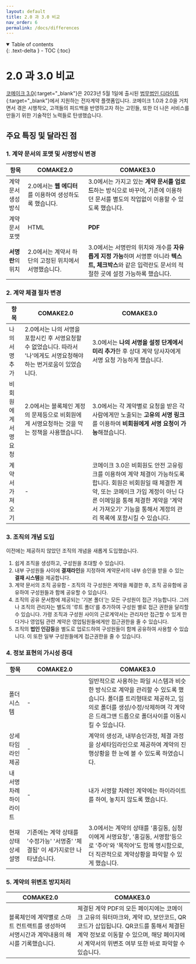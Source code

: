 ```yaml
---
layout: default
title: 2.0 과 3.0 비교
nav_order: 6
permalink: /docs/differences
---
```



<details open markdown="block">
  <summary>
    Table of contents
  </summary>
  {: .text-delta }
- TOC
{:toc}
</details>

# 2.0 과 3.0 비교

[코메이크 3.0](https://comake.ai){:target="_blank"}은 2023년 5월 1일에 출시된 [법무법인 디라이트](https://dlightlaw.com){:target="_blank"}에서 지원하는 전자계약 플랫폼입니다. 코메이크 1.0과 2.0을 거치면서 겪은 시행착오, 고객들의 피드백을 반영하고자 하는 고민들, 또한 더 나은 서비스를 만들기 위한 기술적인 노력들로 탄생했습니다.

## 주요 특징 및 달라진 점

### 1. 계약 문서의 포맷 및 서명방식 변경

| 항목 | COMAKE2.0 | COMAKE3.0|
| --- | --- | --- |
| 계약문서 생성방식 | 2.0에서는 **웹 에디터**를 이용하여 생성하도록 했습니다. | 3.0에서는 가지고 있는 **계약 문서를 업로드**하는 방식으로 바꾸어, 기존에 이용하던 문서를 별도의 작업없이 이용할 수 있도록 했습니다. |
| 계약 문서 포맷 | HTML | **PDF** |
| **서명란**의 위치 | 2.0에서는 계약서 하단의 고정된 위치에서 서명했습니다.  | 3.0에서는 서명란의 위치와 개수를 **자유롭게 지정 가능**하며 서명뿐 아니라 **텍스트, 체크박스**와 같은 입력란도 문서의 적절한 곳에 설정 가능하록 했습니다. |


### 2. 계약 체결 절차 변경 

| 항목 | COMAKE2.0 | COMAKE3.0 |
| --- | --- | --- |
| 나의 서명 추가 | 2.0에서는 나의 서명을 포함시킨 후 서명요청할 수 없었습니다. 따라서 '나'에게도 서명요청해야하는 번거로움이 있었습니다. | 3.0에서는 **나의 서명을 설정 단계에서 미리 추가**한 후 상대 계약 당사자에게 서명 요청 가능하게 했습니다. |
| 비회원에게 서명요청 | 2.0에서는 블록체인 계정의 문제등으로 비회원에게 서명요청하는 것을 막는 정책을 사용했습니다. | 3.0에서는 각 계약별로 요청을 받은 각 사람에게만 노출되는 **고유의 서명 링크**를 이용하여 **비회원에게 서명 요청이 가능**해졌습니다. |
|계약서 가져오기| - | 코메이크 3.0은 비회원도 안전 고유링크를 이용하여 계약 체결이 가능하도록 합니다. 회원은 비회원일 때 체결한 계약, 또는 코메이크 가입 계정이 아닌 다른 이메일을 통해 체결한 계약을 '계약서 가져오기' 기능을 통해서 계정의 관리 목록에 포함시킬 수 있습니다. 


### 3. 조직의 개념 도입
이전에는 제공하지 않았던 조직의 개념을 새롭게 도입했습니다.

1. 쉽게 조직을 생성하고, 구성원을 초대할 수 있습니다.
2. 내부 구성원들 사이에 **결재라인**을 지정하여 계약문서의 내부 승인을 받을 수 있는 **결재 시스템**을 제공합니다. 
3. 계약 문서의 조직 공유함 - 조직의 각 구성원은 계약을 체결한 후, 조직 공유함에 공유하여 구성원들과 함께 공유할 수  있습니다. 
4. 조직의 공유 문서함에 제공되는 '기본 폴더'는 모든 구성원이 접근 가능합니다. 그러나 조직의 관리자는 별도의 '루트 폴더'를 추가하여 구성원 별로 접근 권한을 달리할 수 있습니다. 가령 조직과 구성원 사이의 근로계약서는 관리자만 접근할 수 있게 한다거나 영업팀 관련 계약은 영업팀원들에게만 접근권한을 줄 수 있습니다.
5. 조직의 **법인 인감등**을 별도로 업로드하여 구성원들이 함께 공유하여 사용할 수 있습니다. 이 또한 일부 구성원들에게 접근권한을 줄 수 있습니다.

### 4. 정보 표현의 가시성 증대 

| 항목 | COMAKE2.0 | COMAKE3.0 |
| --- | --- | --- |
| 폴더 시스템| - | 일반적으로 사용하는 파일 시스템과 비슷한 방식으로 계약을 관리할 수 있도록 했습니다. 폴더를 트리형태로 제공하고, 임의로 폴더를 생성/수정/삭제하며 각 계약은 드래그앤 드롭으로 폴더사이를 이동시킬 수 있습니다. |
| 상세 타임라인 제공| - | 계약의 생성과, 내부승인과정, 체결 과정을 상세타임라인으로 제공하여 계약의 진행상황을 한 눈에 볼 수 있도록 하였습니다. 
| 내 서명차례 하이라이트 | -| 내가 서명할 차례인 계약에는 하이라이트를 하여, 놓치지 않도록 했습니다. |
|현재상태 상세설명|기존에는 계약 상태를 '수정가능' '서명중' '체결됨' 이 세가지로만 나타냈습니다.| 3.0에서는 계약의 상태를 '홍길동, 심청이에게 서명요청', '홍길동, 서명함'등으로 '주어'와 '목적어'도 함께 명시함으로, 더 직관적으로 계약상황을 파악할 수 있게 했습니다.|

### 5. 계약의 위변조 방지처리

| COMAKE2.0 | COMAKE3.0 |
| --- | --- |
| 블록체인에 계약별로 스마트 컨트랙트를 생성하여 서명시간과 계약내용의 해시를 기록했습니다. | 체결된 계약 PDF의 모든 페이지에는 코메이크 고유의 워터마크와, 계약 ID, 보안코드, QR코드가 삽입됩니다.  QR코드를 통해서 체결된 계약 정보로 이동할 수 있으며, 해당 페이지에서 계약서의 위변조 여부 또한 바로 파악할 수 있습니다. |


